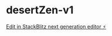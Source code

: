 # desertZen-v1

[Edit in StackBlitz next generation editor ⚡️](https://stackblitz.com/~/github.com/clevermissfox/desertZen-v1)